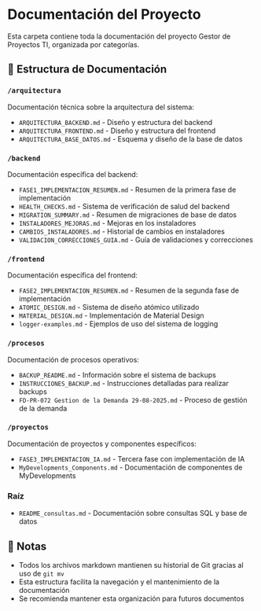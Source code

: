 # Documentación del Proyecto

Esta carpeta contiene toda la documentación del proyecto Gestor de Proyectos TI, organizada por categorías.

## 📁 Estructura de Documentación

### `/arquitectura`
Documentación técnica sobre la arquitectura del sistema:
- `ARQUITECTURA_BACKEND.md` - Diseño y estructura del backend
- `ARQUITECTURA_FRONTEND.md` - Diseño y estructura del frontend
- `ARQUITECTURA_BASE_DATOS.md` - Esquema y diseño de la base de datos

### `/backend`
Documentación específica del backend:
- `FASE1_IMPLEMENTACION_RESUMEN.md` - Resumen de la primera fase de implementación
- `HEALTH_CHECKS.md` - Sistema de verificación de salud del backend
- `MIGRATION_SUMMARY.md` - Resumen de migraciones de base de datos
- `INSTALADORES_MEJORAS.md` - Mejoras en los instaladores
- `CAMBIOS_INSTALADORES.md` - Historial de cambios en instaladores
- `VALIDACION_CORRECCIONES_GUIA.md` - Guía de validaciones y correcciones

### `/frontend`
Documentación específica del frontend:
- `FASE2_IMPLEMENTACION_RESUMEN.md` - Resumen de la segunda fase de implementación
- `ATOMIC_DESIGN.md` - Sistema de diseño atómico utilizado
- `MATERIAL_DESIGN.md` - Implementación de Material Design
- `logger-examples.md` - Ejemplos de uso del sistema de logging

### `/procesos`
Documentación de procesos operativos:
- `BACKUP_README.md` - Información sobre el sistema de backups
- `INSTRUCCIONES_BACKUP.md` - Instrucciones detalladas para realizar backups
- `FD-PR-072 Gestion de la Demanda 29-08-2025.md` - Proceso de gestión de la demanda

### `/proyectos`
Documentación de proyectos y componentes específicos:
- `FASE3_IMPLEMENTACION_IA.md` - Tercera fase con implementación de IA
- `MyDevelopments_Components.md` - Documentación de componentes de MyDevelopments

### Raíz
- `README_consultas.md` - Documentación sobre consultas SQL y base de datos

## 📝 Notas

- Todos los archivos markdown mantienen su historial de Git gracias al uso de `git mv`
- Esta estructura facilita la navegación y el mantenimiento de la documentación
- Se recomienda mantener esta organización para futuros documentos

